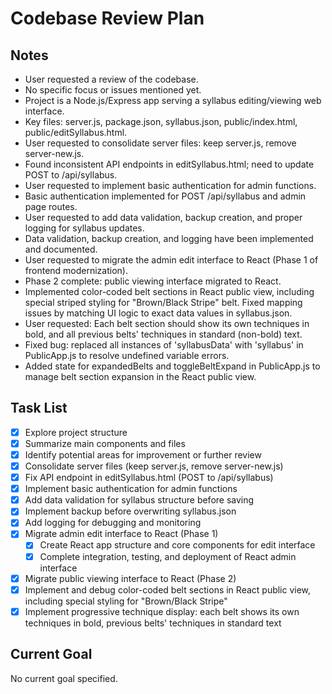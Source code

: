 # Codebase Review Plan

## Notes
- User requested a review of the codebase.
- No specific focus or issues mentioned yet.
- Project is a Node.js/Express app serving a syllabus editing/viewing web interface.
- Key files: server.js, package.json, syllabus.json, public/index.html, public/editSyllabus.html.
- User requested to consolidate server files: keep server.js, remove server-new.js.
- Found inconsistent API endpoints in editSyllabus.html; need to update POST to /api/syllabus.
- User requested to implement basic authentication for admin functions.
- Basic authentication implemented for POST /api/syllabus and admin page routes.
- User requested to add data validation, backup creation, and proper logging for syllabus updates.
- Data validation, backup creation, and logging have been implemented and documented.
- User requested to migrate the admin edit interface to React (Phase 1 of frontend modernization).
- Phase 2 complete: public viewing interface migrated to React.
- Implemented color-coded belt sections in React public view, including special striped styling for "Brown/Black Stripe" belt. Fixed mapping issues by matching UI logic to exact data values in syllabus.json.
- User requested: Each belt section should show its own techniques in bold, and all previous belts' techniques in standard (non-bold) text.
- Fixed bug: replaced all instances of 'syllabusData' with 'syllabus' in PublicApp.js to resolve undefined variable errors.
- Added state for expandedBelts and toggleBeltExpand in PublicApp.js to manage belt section expansion in the React public view.

## Task List
- [x] Explore project structure
- [x] Summarize main components and files
- [x] Identify potential areas for improvement or further review
- [x] Consolidate server files (keep server.js, remove server-new.js)
- [x] Fix API endpoint in editSyllabus.html (POST to /api/syllabus)
- [x] Implement basic authentication for admin functions
- [x] Add data validation for syllabus structure before saving
- [x] Implement backup before overwriting syllabus.json
- [x] Add logging for debugging and monitoring
- [x] Migrate admin edit interface to React (Phase 1)
  - [x] Create React app structure and core components for edit interface
  - [x] Complete integration, testing, and deployment of React admin interface
- [x] Migrate public viewing interface to React (Phase 2)
- [x] Implement and debug color-coded belt sections in React public view, including special styling for "Brown/Black Stripe"
- [x] Implement progressive technique display: each belt shows its own techniques in bold, previous belts' techniques in standard text

## Current Goal
No current goal specified.